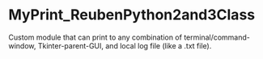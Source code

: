 # MyPrint_ReubenPython2and3Class
Custom module that can print to any combination of terminal/command-window, Tkinter-parent-GUI, and local log file (like a .txt file).
